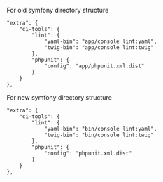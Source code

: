 

For old symfony directory structure

    "extra": {
        "ci-tools": {
            "lint": {
                "yaml-bin": "app/console lint:yaml",
                "twig-bin": "app/console lint:twig"
            },
            "phpunit": {
                "config": "app/phpunit.xml.dist"
            }
        }
    },


For new symfony directory structure

    "extra": {
        "ci-tools": {
            "lint": {
                "yaml-bin": "bin/console lint:yaml",
                "twig-bin": "bin/console lint:twig"
            },
            "phpunit": {
                "config": "phpunit.xml.dist"
            }
        }
    },